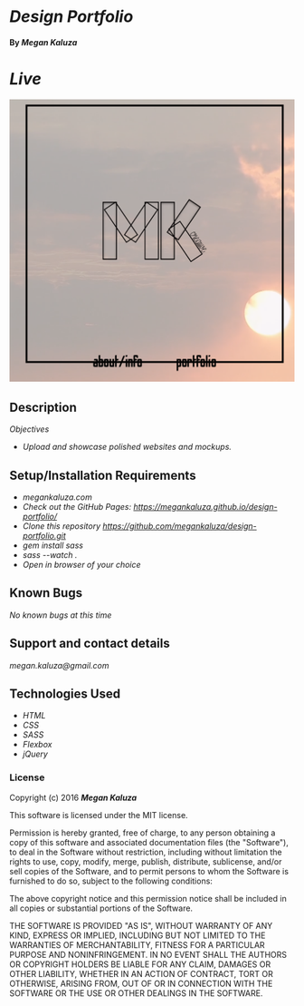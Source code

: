 # _Design Portfolio_

#### By _**Megan Kaluza**_

# _Live_
![screenshot](img/screen-shot.png)

## Description

_Objectives_

* _Upload and showcase polished websites and mockups._

## Setup/Installation Requirements

* _megankaluza.com_
* _Check out the GitHub Pages: https://megankaluza.github.io/design-portfolio/_
* _Clone this repository https://github.com/megankaluza/design-portfolio.git_
* _gem install sass_
* _sass --watch ._
* _Open in browser of your choice_

## Known Bugs

_No known bugs at this time_

## Support and contact details

  _megan.kaluza@gmail.com_

## Technologies Used

* _HTML_
* _CSS_
* _SASS_
* _Flexbox_
* _jQuery_

### License

Copyright (c) 2016 **_Megan Kaluza_**

This software is licensed under the MIT license.

Permission is hereby granted, free of charge, to any person obtaining a copy of this software and associated documentation files (the "Software"), to deal in the Software without restriction, including without limitation the rights to use, copy, modify, merge, publish, distribute, sublicense, and/or sell copies of the Software, and to permit persons to whom the Software is furnished to do so, subject to the following conditions:

The above copyright notice and this permission notice shall be included in all copies or substantial portions of the Software.

THE SOFTWARE IS PROVIDED "AS IS", WITHOUT WARRANTY OF ANY KIND, EXPRESS OR IMPLIED, INCLUDING BUT NOT LIMITED TO THE WARRANTIES OF MERCHANTABILITY, FITNESS FOR A PARTICULAR PURPOSE AND NONINFRINGEMENT. IN NO EVENT SHALL THE AUTHORS OR COPYRIGHT HOLDERS BE LIABLE FOR ANY CLAIM, DAMAGES OR OTHER LIABILITY, WHETHER IN AN ACTION OF CONTRACT, TORT OR OTHERWISE, ARISING FROM, OUT OF OR IN CONNECTION WITH THE SOFTWARE OR THE USE OR OTHER DEALINGS IN THE SOFTWARE.
